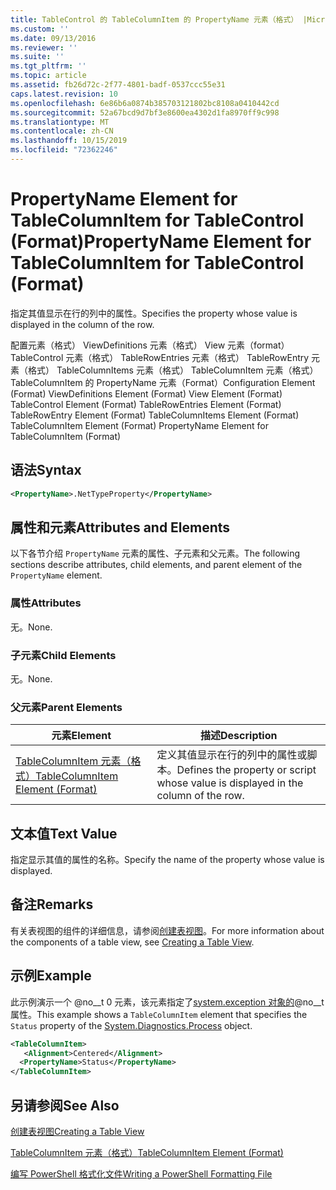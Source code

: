 ```yaml
---
title: TableControl 的 TableColumnItem 的 PropertyName 元素（格式） |Microsoft Docs
ms.custom: ''
ms.date: 09/13/2016
ms.reviewer: ''
ms.suite: ''
ms.tgt_pltfrm: ''
ms.topic: article
ms.assetid: fb26d72c-2f77-4801-badf-0537ccc55e31
caps.latest.revision: 10
ms.openlocfilehash: 6e86b6a0874b385703121802bc8108a0410442cd
ms.sourcegitcommit: 52a67bcd9d7bf3e8600ea4302d1fa8970ff9c998
ms.translationtype: MT
ms.contentlocale: zh-CN
ms.lasthandoff: 10/15/2019
ms.locfileid: "72362246"
---
```

# <a name="propertyname-element-for-tablecolumnitem-for-tablecontrol-format"></a><span data-ttu-id="c8535-102">PropertyName Element for TableColumnItem for TableControl (Format)</span><span class="sxs-lookup"><span data-stu-id="c8535-102">PropertyName Element for TableColumnItem for TableControl (Format)</span></span>

<span data-ttu-id="c8535-103">指定其值显示在行的列中的属性。</span><span class="sxs-lookup"><span data-stu-id="c8535-103">Specifies the property whose value is displayed in the column of the row.</span></span>

<span data-ttu-id="c8535-104">配置元素（格式） ViewDefinitions 元素（格式） View 元素（format） TableControl 元素（格式） TableRowEntries 元素（格式） TableRowEntry 元素（格式） TableColumnItems 元素（格式） TableColumnItem 元素（格式）TableColumnItem 的 PropertyName 元素（Format）</span><span class="sxs-lookup"><span data-stu-id="c8535-104">Configuration Element (Format) ViewDefinitions Element (Format) View Element (Format) TableControl Element (Format) TableRowEntries Element (Format) TableRowEntry Element (Format) TableColumnItems Element (Format) TableColumnItem Element (Format) PropertyName Element for TableColumnItem (Format)</span></span>

## <a name="syntax"></a><span data-ttu-id="c8535-105">语法</span><span class="sxs-lookup"><span data-stu-id="c8535-105">Syntax</span></span>

```xml
<PropertyName>.NetTypeProperty</PropertyName>
```

## <a name="attributes-and-elements"></a><span data-ttu-id="c8535-106">属性和元素</span><span class="sxs-lookup"><span data-stu-id="c8535-106">Attributes and Elements</span></span>

<span data-ttu-id="c8535-107">以下各节介绍 `PropertyName` 元素的属性、子元素和父元素。</span><span class="sxs-lookup"><span data-stu-id="c8535-107">The following sections describe attributes, child elements, and parent element of the `PropertyName` element.</span></span>

### <a name="attributes"></a><span data-ttu-id="c8535-108">属性</span><span class="sxs-lookup"><span data-stu-id="c8535-108">Attributes</span></span>

<span data-ttu-id="c8535-109">无。</span><span class="sxs-lookup"><span data-stu-id="c8535-109">None.</span></span>

### <a name="child-elements"></a><span data-ttu-id="c8535-110">子元素</span><span class="sxs-lookup"><span data-stu-id="c8535-110">Child Elements</span></span>

<span data-ttu-id="c8535-111">无。</span><span class="sxs-lookup"><span data-stu-id="c8535-111">None.</span></span>

### <a name="parent-elements"></a><span data-ttu-id="c8535-112">父元素</span><span class="sxs-lookup"><span data-stu-id="c8535-112">Parent Elements</span></span>

|<span data-ttu-id="c8535-113">元素</span><span class="sxs-lookup"><span data-stu-id="c8535-113">Element</span></span>|<span data-ttu-id="c8535-114">描述</span><span class="sxs-lookup"><span data-stu-id="c8535-114">Description</span></span>|
|-------------|-----------------|
|[<span data-ttu-id="c8535-115">TableColumnItem 元素（格式）</span><span class="sxs-lookup"><span data-stu-id="c8535-115">TableColumnItem Element (Format)</span></span>](./tablecolumnitem-element-for-tablecolumnitems-for-tablecontrol-format.md)|<span data-ttu-id="c8535-116">定义其值显示在行的列中的属性或脚本。</span><span class="sxs-lookup"><span data-stu-id="c8535-116">Defines the property or script whose value is displayed in the column of the row.</span></span>|

## <a name="text-value"></a><span data-ttu-id="c8535-117">文本值</span><span class="sxs-lookup"><span data-stu-id="c8535-117">Text Value</span></span>

<span data-ttu-id="c8535-118">指定显示其值的属性的名称。</span><span class="sxs-lookup"><span data-stu-id="c8535-118">Specify the name of the property whose value is displayed.</span></span>

## <a name="remarks"></a><span data-ttu-id="c8535-119">备注</span><span class="sxs-lookup"><span data-stu-id="c8535-119">Remarks</span></span>

<span data-ttu-id="c8535-120">有关表视图的组件的详细信息，请参阅[创建表视图](./creating-a-table-view.md)。</span><span class="sxs-lookup"><span data-stu-id="c8535-120">For more information about the components of a table view, see [Creating a Table View](./creating-a-table-view.md).</span></span>

## <a name="example"></a><span data-ttu-id="c8535-121">示例</span><span class="sxs-lookup"><span data-stu-id="c8535-121">Example</span></span>

<span data-ttu-id="c8535-122">此示例演示一个 @no__t 0 元素，该元素指定了[system.exception 对象的](/dotnet/api/System.Diagnostics.Process)@no__t 属性。</span><span class="sxs-lookup"><span data-stu-id="c8535-122">This example shows a `TableColumnItem` element that specifies the `Status` property of the [System.Diagnostics.Process](/dotnet/api/System.Diagnostics.Process) object.</span></span>

```xml
<TableColumnItem>
   <Alignment>Centered</Alignment>
  <PropertyName>Status</PropertyName>
</TableColumnItem>

```

## <a name="see-also"></a><span data-ttu-id="c8535-123">另请参阅</span><span class="sxs-lookup"><span data-stu-id="c8535-123">See Also</span></span>

[<span data-ttu-id="c8535-124">创建表视图</span><span class="sxs-lookup"><span data-stu-id="c8535-124">Creating a Table View</span></span>](./creating-a-table-view.md)

[<span data-ttu-id="c8535-125">TableColumnItem 元素（格式）</span><span class="sxs-lookup"><span data-stu-id="c8535-125">TableColumnItem Element (Format)</span></span>](./tablecolumnitem-element-for-tablecolumnitems-for-tablecontrol-format.md)

[<span data-ttu-id="c8535-126">编写 PowerShell 格式化文件</span><span class="sxs-lookup"><span data-stu-id="c8535-126">Writing a PowerShell Formatting File</span></span>](./writing-a-powershell-formatting-file.md)
